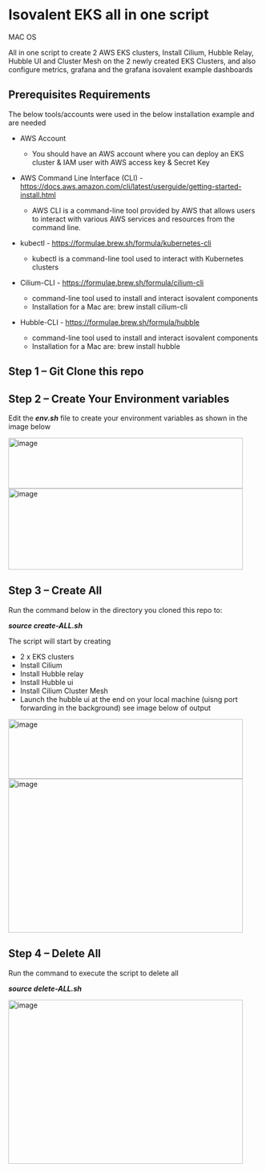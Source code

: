 # Isovalent EKS all in one script
MAC OS

All in one script to create 2 AWS EKS clusters, Install Cilium, Hubble Relay, Hubble UI and Cluster Mesh on the 2 newly created EKS Clusters, and also configure metrics, grafana and the grafana isovalent example dashboards

Prerequisites Requirements
---------------------------

The below tools/accounts were used in the below installation example and are needed


- AWS Account
  - You should have an AWS account where you can deploy an EKS cluster & IAM user with AWS access key & Secret Key

- AWS Command Line Interface (CLI) - https://docs.aws.amazon.com/cli/latest/userguide/getting-started-install.html
  - AWS CLI is a command-line tool provided by AWS that allows users to interact with various AWS services and resources from the command line. 

- kubectl - https://formulae.brew.sh/formula/kubernetes-cli
  - kubectl is a command-line tool used to interact with Kubernetes clusters

- Cilium-CLI - https://formulae.brew.sh/formula/cilium-cli
  - command-line tool used to install and interact isovalent components
  - Installation for a Mac are: brew install cilium-cli

- Hubble-CLI - https://formulae.brew.sh/formula/hubble
  - command-line tool used to install and interact isovalent components
  - Installation for a Mac are: brew install hubble


Step 1 – Git Clone this repo
-----------------------------

Step 2 – Create Your Environment variables
------------------------------------------
Edit the _**env.sh**_ file to create your environment variables as shown in the image below

<img width="468" height="101" alt="image" src="https://github.com/user-attachments/assets/5427e4d9-4ff7-4c29-baac-a8eaac771563" />

<img width="468" height="162" alt="image" src="https://github.com/user-attachments/assets/3513ab73-dbb6-4231-b7d6-85cd55ece301" />

Step 3 – Create All
-------------------
Run the command below in the directory you cloned this repo to:

_**source create-ALL.sh**_

The script will start by creating

- 2 x EKS clusters
- Install Cilium
- Install Hubble relay
- Install Hubble ui
- Install Cilium Cluster Mesh
- Launch the hubble ui at the end on your local machine (uisng port forwarding in the background) see image below of output

<img width="468" height="119" alt="image" src="https://github.com/user-attachments/assets/808709a5-af60-4701-90e4-51eba5ea3f08" />

<img width="468" height="307" alt="image" src="https://github.com/user-attachments/assets/54e45a45-7591-4891-9b04-7cf29e592892" />

Step 4 – Delete All
-------------------
Run the command to execute the script to delete all 

_**source delete-ALL.sh**_

<img width="468" height="327" alt="image" src="https://github.com/user-attachments/assets/bf8ae242-1206-43ce-860d-375c14303633" />













